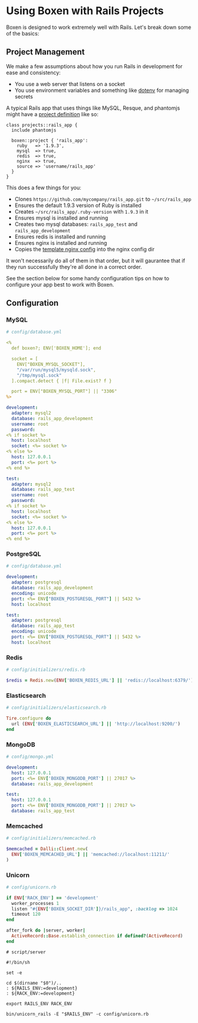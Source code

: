 # Using Boxen with Rails Projects

Boxen is designed to work extremely well with Rails.
Let's break down some of the basics:

## Project Management

We make a few assumptions about how you run Rails in development for ease and consistency:

* You use a web server that listens on a socket
* You use environment variables and something like [dotenv](https://github.com/bkeepers/dotenv) for managing secrets

A typical Rails app that uses things like MySQL, Resque, and phantomjs
might have a [project definition](../modules/projects/README.md) like so:

``` puppet
class projects::rails_app {
  include phantomjs

  boxen::project { 'rails_app':
    ruby   => '1.9.3',
    mysql  => true,
    redis  => true,
    nginx  => true,
    source => 'username/rails_app'
  }
}
```

This does a few things for you:

* Clones `https://github.com/mycompany/rails_app.git` to `~/src/rails_app`
* Ensures the default 1.9.3 version of Ruby is installed
* Creates `~/src/rails_app/.ruby-version` with `1.9.3` in it
* Ensures mysql is installed and running
* Creates two mysql databases: `rails_app_test` and `rails_app_development`
* Ensures redis is installed and running
* Ensures nginx is installed and running
* Copies the [template nginx config](../modules/projects/templates/shared/nginx.conf.erb) into the nginx config dir

It won't necessarily do all of them in that order, but it will gaurantee
that if they run successfully they're all done in a correct order.

See the section below for some handy configuration tips on how to configure
your app best to work with Boxen.

## Configuration

### MySQL

``` yaml
# config/database.yml

<%
  def boxen?; ENV['BOXEN_HOME']; end

  socket = [
    ENV["BOXEN_MYSQL_SOCKET"],
    "/var/run/mysql5/mysqld.sock",
    "/tmp/mysql.sock"
  ].compact.detect { |f| File.exist? f }

  port = ENV["BOXEN_MYSQL_PORT"] || "3306"
%>

development:
  adapter: mysql2
  database: rails_app_development
  username: root
  password:
<% if socket %>
  host: localhost
  socket: <%= socket %>
<% else %>
  host: 127.0.0.1
  port: <%= port %>
<% end %>

test:
  adapter: mysql2
  database: rails_app_test
  username: root
  password:
<% if socket %>
  host: localhost
  socket: <%= socket %>
<% else %>
  host: 127.0.0.1
  port: <%= port %>
<% end %>
```

### PostgreSQL

``` yaml
# config/database.yml

development:
  adapter: postgresql
  database: rails_app_development
  encoding: unicode
  port: <%= ENV["BOXEN_POSTGRESQL_PORT"] || 5432 %>
  host: localhost

test:
  adapter: postgresql
  database: rails_app_test
  encoding: unicode
  port: <%= ENV["BOXEN_POSTGRESQL_PORT"] || 5432 %>
  host: localhost
```

### Redis

``` ruby
# config/initializers/redis.rb

$redis = Redis.new(ENV['BOXEN_REDIS_URL'] || 'redis://localhost:6379/')
```

### Elasticsearch

``` ruby
# config/initializers/elasticsearch.rb

Tire.configure do
  url (ENV['BOXEN_ELASTICSEARCH_URL'] || 'http://localhost:9200/')
end
```

### MongoDB

``` yaml
# config/mongo.yml

development:
  host: 127.0.0.1
  port: <%= ENV['BOXEN_MONGODB_PORT'] || 27017 %>
  database: rails_app_development

test:
  host: 127.0.0.1
  port: <%= ENV['BOXEN_MONGODB_PORT'] || 27017 %>
  database: rails_app_test
```

### Memcached

``` ruby
# config/initializers/memcached.rb

$memcached = Dalli::Client.new(
  ENV['BOXEN_MEMCACHED_URL'] || 'memcached://localhost:11211/'
)
```

### Unicorn

``` ruby
# config/unicorn.rb

if ENV['RACK_ENV'] == 'development'
  worker_processes 1
  listen "#{ENV['BOXEN_SOCKET_DIR']}/rails_app", :backlog => 1024
  timeout 120
end

after_fork do |server, worker|
  ActiveRecord::Base.establish_connection if defined?(ActiveRecord)
end
```

``` shell
# script/server

#!/bin/sh

set -e

cd $(dirname "$0")/..
: ${RAILS_ENV:=development}
: ${RACK_ENV:=development}

export RAILS_ENV RACK_ENV

bin/unicorn_rails -E "$RAILS_ENV" -c config/unicorn.rb
```

